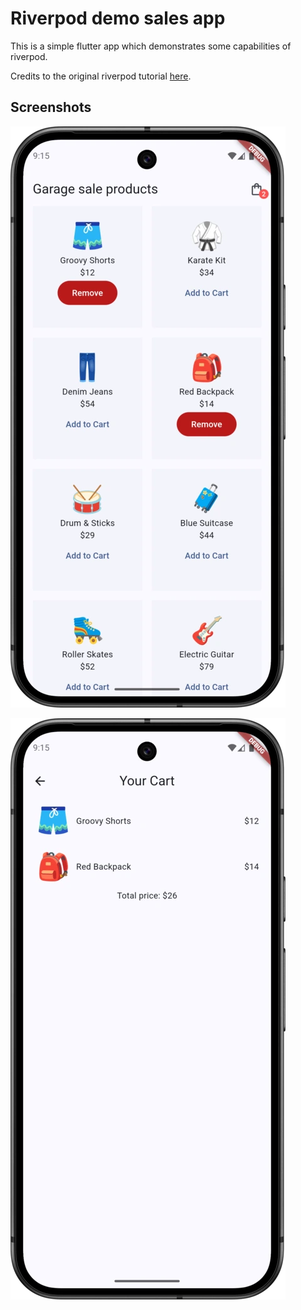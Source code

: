 # Riverpod demo sales app

This is a simple flutter app which demonstrates some capabilities of riverpod.

Credits to the original riverpod tutorial [here](https://github.com/iamshaunjp/flutter-riverpod-tutorial).

## Screenshots

![home_screen.webp](screenshots/home_screen.webp)

![carts_screen.webp](screenshots/cart_screen.webp)